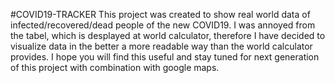 #COVID19-TRACKER
This project was created to show real world data of infected/recovered/dead people of the new COVID19. I was annoyed from the tabel, which is desplayed at world calculator, therefore I have decided to visualize data in the better a more readable way than the world calculator provides. I hope you will find this useful and stay tuned for next generation of this project with combination with google maps.
